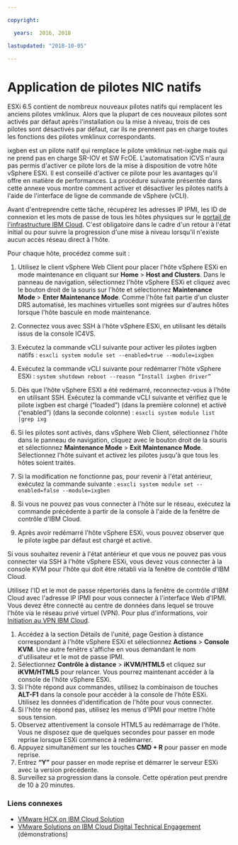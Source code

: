 ```yaml
---

copyright:

  years:  2016, 2018

lastupdated: "2018-10-05"

---
```


# Application de pilotes NIC natifs

ESXi 6.5 contient de nombreux nouveaux pilotes natifs qui remplacent les anciens pilotes vmklinux. Alors que la plupart de ces nouveaux pilotes sont activés par défaut après l'installation ou la mise à niveau, trois de ces pilotes sont désactivés par défaut, car ils ne prennent pas en charge toutes les fonctions des pilotes vmklinux correspondants.

ixgben est un pilote natif qui remplace le pilote vmklinux net-ixgbe mais qui ne prend pas en charge SR-IOV et SW FcOE. L'automatisation ICVS n'aura pas permis d'activer ce pilote lors de la mise à disposition de votre hôte vSphere ESXi. Il est conseillé d'activer ce pilote pour les avantages qu'il offre en matière de performances. La procédure suivante présentée dans cette annexe vous montre comment activer et désactiver les pilotes natifs à l'aide de l'interface de ligne de commande de vSphere (vCLI).

Avant d'entreprendre cette tâche, récupérez les adresses IP IPMI, les ID de connexion et les mots de passe de tous les hôtes physiques sur le [portail de l'infrastructure IBM Cloud](https://control.softlayer.com/devices). C'est obligatoire dans le cadre d'un retour à l'état initial ou pour suivre la progression d'une mise à niveau lorsqu'il n'existe aucun accès réseau direct à l'hôte.

Pour chaque hôte, procédez comme suit :
1. Utilisez le client vSphere Web Client pour placer l'hôte vSphere ESXi en mode maintenance en cliquant sur **Home** > **Host and Clusters**. Dans le panneau de navigation, sélectionnez l'hôte vSphere ESXi et cliquez avec le bouton droit de la souris sur l'hôte et sélectionnez **Maintenance Mode** > **Enter Maintenance Mode**. Comme l'hôte fait partie d'un cluster DRS automatisé, les machines virtuelles sont migrées sur d'autres hôtes lorsque l'hôte bascule en mode maintenance.
2. Connectez vous avec SSH à l'hôte vSphere ESXi, en utilisant les détails issus de la console IC4VS.
3. Exécutez la commande vCLI suivante pour activer les pilotes ixgben natifs :
  `esxcli system module set --enabled=true --module=ixgben`
4. Exécutez la commande vCLI suivante pour redémarrer l'hôte vSphere ESXi :
  `system shutdown reboot --reason “Install ixgben driver”`
5. Dès que l'hôte vSphere ESXI a été redémarré, reconnectez-vous à l'hôte en utilisant SSH. Exécutez la commande vCLI suivante et vérifiez que le pilote ixgben est chargé (“loaded”) (dans la première colonne) et activé (“enabled”) (dans la seconde colonne) :
  `esxcli system module list |grep ixg`
6. Si les pilotes sont activés, dans vSphere Web Client, sélectionnez l'hôte dans le panneau de navigation, cliquez avec le bouton droit de la souris et sélectionnez **Maintenance Mode** > **Exit Maintenance Mode**. Sélectionnez l'hôte suivant et activez les pilotes jusqu'à que tous les hôtes soient traités.
7. Si la modification ne fonctionne pas, pour revenir à l'état antérieur, exécutez la commande suivante :
  `esxcli system module set --enabled=false --module=ixgben`

8. Si vous ne pouvez pas vous connecter à l'hôte sur le réseau, exécutez la commande précédente à partir de la console à l'aide de la fenêtre de contrôle d'IBM Cloud.
9. Après avoir redémarré l'hôte vSphere ESXi, vous pouvez observer que le pilote ixgbe par défaut est chargé et activé.

Si vous souhaitez revenir à l'état antérieur et que vous ne pouvez pas vous connecter via SSH à l'hôte vSphere ESXi, vous devez vous connecter à la console KVM pour l'hôte qui doit être rétabli via la fenêtre de contrôle d'IBM Cloud.

Utilisez l'ID et le mot de passe répertoriés dans la fenêtre de contrôle d'IBM Cloud avec l'adresse IP IPMI pour vous connecter à l'interface Web d'IPMI. Vous devez être connecté au centre de données dans lequel se trouve l'hôte via le réseau privé virtuel (VPN). Pour plus d'informations, voir [Initiation au VPN IBM Cloud](https://console.bluemix.net/docs/infrastructure/iaas-vpn/getting-started.html#getting-started-with-virtual-private-networking-vpn).

1. Accédez à la section Détails de l'unité, page Gestion à distance correspondant à l'hôte vSphere ESXi et sélectionnez **Actions** > **Console KVM**. Une autre fenêtre s'affiche en vous demandant le nom d'utilisateur et le mot de passe IPMI.
2. Sélectionnez **Contrôle à distance** > **iKVM/HTML5** et cliquez sur **iKVM/HTML5** pour relancer. Vous pourrez maintenant accéder à la console de l'hôte vSphere ESXi.
3. Si l'hôte répond aux commandes, utilisez la combinaison de touches **ALT-F1** dans la console pour accéder à la console de l'hôte ESXi. Utilisez les données d'identification de l'hôte pour vous connecter.
4. Si l'hôte ne répond pas, utilisez les menus d'IPMI pour mettre l'hôte sous tension.
5. Observez attentivement la console HTML5 au redémarrage de l'hôte. Vous ne disposez que de quelques secondes pour passer en mode reprise lorsque ESXi commence à redémarrer.
6. Appuyez simultanément sur les touches **CMD + R** pour passer en mode reprise.
7. Entrez **“Y”** pour passer en mode reprise et démarrer le serveur ESXi avec la version précédente.
8. Surveillez sa progression dans la console. Cette opération peut prendre de 10 à 20 minutes.

### Liens connexes

* [VMware HCX on IBM Cloud Solution](https://www.ibm.com/cloud/garage/files/HCX_Architecture_Design.pdf)
* [VMware Solutions on IBM Cloud Digital Technical Engagement](https://ibm-dte.mybluemix.net/ibm-vmware) (démonstrations)
